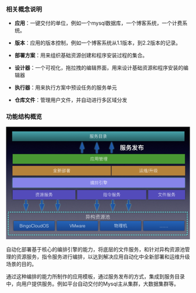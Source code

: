 
### 相关概念说明
* **应用**：一键交付的单位，例如一个mysql数据库，一个博客系统，一个计费系统。 

* **版本**：应用的版本控制，例如一个博客系统从1.1版本，到2.2版本的记录。

* **部署方案**：用来组织基础资源创建和程序安装过程的集合。

* **设计器**：一个可视化，拖拉拽的编辑界面，用来设计基础资源和程序安装的编辑器

* **执行器**：用来执行方案中预设任务的服务单元

* **仓库文件**：管理用户文件，并自动进行多区域分发

### 功能结构概览

![img](..\image\functionArch.png)

自动化部署基于核心的编排引擎的能力，将底层的文件服务，和针对异构资源池管理的资源服务，指令服务进行编排，以达到解决应用自动化中全新部署和运维升级场景的目的。

通过这种编排的能力所制作的应用模板，通过服务发布的方式，集成到服务目录中，向用户提供服务。例如平台自动交付的Mysql主从集群，大数据集群等。